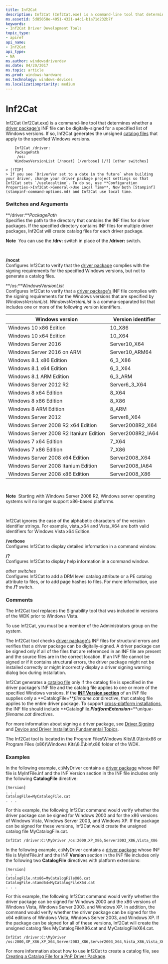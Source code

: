 ```yaml
---
title: Inf2Cat
description: Inf2Cat (Inf2Cat.exe) is a command-line tool that determines whether a driver package's INF file can be digitally-signed for a specified list of Windows versions.
ms.assetid: 5d85058e-4051-4321-a4c1-b1a71d232b7f
keywords:
- Inf2Cat Driver Development Tools
topic_type:
- apiref
api_name:
- Inf2Cat
api_type:
- NA
ms.author: windowsdriverdev
ms.date: 04/20/2017
ms.topic: article
ms.prod: windows-hardware
ms.technology: windows-devices
ms.localizationpriority: medium
---
```


# Inf2Cat


Inf2Cat (Inf2Cat.exe) is a command-line tool that determines whether a [driver package's](https://msdn.microsoft.com/library/windows/hardware/ff544840) INF file can be digitally-signed for a specified list of Windows versions. If so, Inf2Cat generates the unsigned [catalog files](https://msdn.microsoft.com/library/windows/hardware/ff537872) that apply to the specified Windows versions.

```
    Inf2Cat /driver:
    PackagePath
     /os:
    WindowsVersionList [/nocat] [/verbose] [/?] [other switches]
```

    > [!TIP]
    > If you see `DriverVer set to a date in the future` when building your driver, change your driver package project settings so that Inf2Cat sets `/uselocaltime`. To do so, use **Configuration Properties->Inf2Cat->General->Use Local Time**. Now both [Stampinf](stampinf-command-options.md) and Inf2Cat use local time.

### <span id="switches_and_arguments"></span><span id="SWITCHES_AND_ARGUMENTS"></span>Switches and Arguments

<span id="_driver_PackagePath"></span><span id="_driver_packagepath"></span><span id="_DRIVER_PACKAGEPATH"></span>**/driver:***PackagePath*  
Specifies the path to the directory that contains the INF files for driver packages. If the specified directory contains INF files for multiple driver packages, Inf2Cat will create catalog files for each driver package.

**Note**  You can use the **/drv:** switch in place of the **/driver:** switch.

 

<span id="_nocat"></span><span id="_NOCAT"></span>**/nocat**  
Configures Inf2Cat to verify that the [driver package](https://msdn.microsoft.com/library/windows/hardware/ff544840) complies with the signing requirements for the specified Windows versions, but not to generate a catalog files.

<span id="_os_WindowsVersionList"></span><span id="_os_windowsversionlist"></span><span id="_OS_WINDOWSVERSIONLIST"></span>**/os:***WindowsVersionList*  
Configures Inf2Cat to verify that a [driver package's](https://msdn.microsoft.com/library/windows/hardware/ff544840) INF file complies with the signing requirements for the Windows versions that are specified by *WindowsVersionList*. *WindowsVersionList* is a comma-separated list that includes one or more of the following version identifiers.

|Windows version|Version identifier|
|--- |--- |
|Windows 10 x86 Edition|10_X86|
|Windows 10 x64 Edition|10_X64|
|Windows Server 2016|Server10_X64|
|Windows Server 2016 on ARM|Server10_ARM64|
|Windows 8.1 x86 Edition|6_3_X86|
|Windows 8.1 x64 Edition|6_3_X64|
|Windows 8.1 ARM Edition|6_3_ARM|
|Windows Server 2012 R2|Server6_3_X64|
|Windows 8 x64 Edition|8_X64|
|Windows 8 x86 Edition|8_X86|
|Windows 8 ARM Edition|8_ARM|
|Windows Server 2012|Server8_X64|
|Windows Server 2008 R2 x64 Edition|Server2008R2_X64|
|Windows Server 2008 R2 Itanium Edition|Server2008R2_IA64|
|Windows 7 x64 Edition|7_X64|
|Windows 7 x86 Edition|7_X86|
|Windows Server 2008 x64 Edition|Server2008_X64|
|Windows Server 2008 Itanium Edition|Server2008_IA64|
|Windows Server 2008 x86 Edition|Server2008_X86|


 

**Note**  Starting with Windows Server 2008 R2, Windows server operating systems will no longer support x86-based platforms.

 

Inf2Cat ignores the case of the alphabetic characters of the version identifier strings. For example, vista\_x64 and Vista\_X64 are both valid identifiers for Windows Vista x64 Edition.

<span id="_verbose"></span><span id="_VERBOSE"></span>**/verbose**  
Configures Inf2Cat to display detailed information in a command window.

<span id="__"></span>**/?**  
Configures Inf2Cat to display help information in a command window.

<span id="other_switches"></span><span id="OTHER_SWITCHES"></span>*other switches*  
Configures Inf2Cat to add a DRM level catalog attribute or a PE catalog attribute to files, or to add page hashes to files. For more information, use the **/?** switch.

### <span id="comments"></span><span id="COMMENTS"></span>Comments

The Inf2Cat tool replaces the Signability tool that was included in versions of the WDK prior to Windows Vista.

To use Inf2Cat, you must be a member of the Administrators group on the system.

The Inf2Cat tool checks [driver package's](https://msdn.microsoft.com/library/windows/hardware/ff544840) INF files for structural errors and verifies that a driver package can be digitally-signed. A driver package can be signed only if all of the files that are referenced in an INF file are present and the source files are in the correct location. If an INF file cannot be signed or if it contains structural errors, the driver package might not be installed correctly or might incorrectly display a driver signing warning dialog box during installation.

Inf2Cat generates a [catalog file](https://msdn.microsoft.com/library/windows/hardware/ff537872) only if the catalog file is specified in the driver package's INF file and the catalog file applies to one or more of the specified Windows versions. If the [**INF Version section**](https://msdn.microsoft.com/library/windows/hardware/ff547502) of an INF file supplies only a **CatalogFile=***filename.cat* directive, that catalog file applies to the entire driver package. To support [cross-platform installations](https://msdn.microsoft.com/library/windows/hardware/ff540206), the INF file should include **CatalogFile.***PlatformExtension***=***unique-filename.cat* directives.

For more information about signing a driver package, see [Driver Signing](https://msdn.microsoft.com/library/windows/hardware/ff544865) and [Device and Driver Installation Fundamental Topics](https://msdn.microsoft.com/library/windows/hardware/ff541165).

The Inf2Cat tool is located in the Program Files\\Windows Kits\\8.0\\bin\\x86 or Program Files (x86)\\Windows Kits\\8.0\\bin\\x86 folder of the WDK.

### <span id="examples"></span><span id="EXAMPLES"></span>Examples

In the following example, c:\\MyDriver contains a [driver package](https://msdn.microsoft.com/library/windows/hardware/ff544840) whose INF file is MyInfFile.inf and the INF Version section in the INF file includes only the following **CatalogFile** directive:

```
[Version]
. . .
CatalogFile=MyCatalogFile.cat
. . .
```

For this example, the following Inf2Cat command would verify whether the driver package can be signed for Windows 2000 and for the x86 versions of Windows Vista, Windows Server 2003, and Windows XP. If the package can be signed for these versions, Inf2Cat would create the unsigned catalog file MyCatalogFile.cat.

```
Inf2Cat /driver:C:\MyDriver /os:2000,XP_X86,Server2003_X86,Vista_X86
```

In the following example, c:\\MyDriver contains a [driver package](https://msdn.microsoft.com/library/windows/hardware/ff544840) whose INF file is MyInfFile.inf and the INF **Version** section in the INF file includes only the following two **CatalogFile** directives with platform extensions:

```
[Version]
. . .
CatalogFile.ntx86=MyCatalogFileX86.cat
CatalogFile.ntamd64=MyCatalogFileX64.cat
. . .
```

For this example, the following Inf2Cat command would verify whether the driver package can be signed for Windows 2000 and the x86 versions of Windows Vista, Windows Server 2003, and Windows XP. In addition, the command would verify whether the driver package can be signed for the x64 editions of Windows Vista, Windows Server 2003, and Windows XP. If the package can be signed for all of these versions, Inf2Cat will create the unsigned catalog files MyCatalogFileX86.cat and MyCatalogFileX64.cat.

```
Inf2Cat /driver:C:\MyDriver /os:2000,XP_X86,XP_X64,Server2003_X86,Server2003_X64,Vista_X86,Vista_X64
```

For more information about how to use Inf2Cat to create a catalog file, see [Creating a Catalog File for a PnP Driver Package](https://msdn.microsoft.com/library/windows/hardware/ff540161).

 

 





